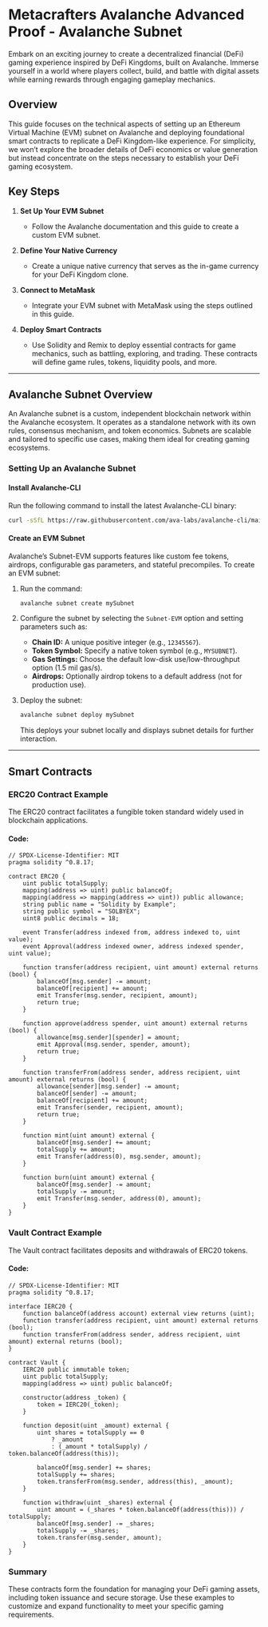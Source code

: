 # Metacrafters Avalanche Advanced Proof - Avalanche Subnet

Embark on an exciting journey to create a decentralized financial (DeFi) gaming experience inspired by DeFi Kingdoms, built on Avalanche. Immerse yourself in a world where players collect, build, and battle with digital assets while earning rewards through engaging gameplay mechanics.

## Overview

This guide focuses on the technical aspects of setting up an Ethereum Virtual Machine (EVM) subnet on Avalanche and deploying foundational smart contracts to replicate a DeFi Kingdom-like experience. For simplicity, we won’t explore the broader details of DeFi economics or value generation but instead concentrate on the steps necessary to establish your DeFi gaming ecosystem.

## Key Steps

1. **Set Up Your EVM Subnet**
   - Follow the Avalanche documentation and this guide to create a custom EVM subnet.

2. **Define Your Native Currency**
   - Create a unique native currency that serves as the in-game currency for your DeFi Kingdom clone.

3. **Connect to MetaMask**
   - Integrate your EVM subnet with MetaMask using the steps outlined in this guide.

4. **Deploy Smart Contracts**
   - Use Solidity and Remix to deploy essential contracts for game mechanics, such as battling, exploring, and trading. These contracts will define game rules, tokens, liquidity pools, and more.

---

## Avalanche Subnet Overview

An Avalanche subnet is a custom, independent blockchain network within the Avalanche ecosystem. It operates as a standalone network with its own rules, consensus mechanism, and token economics. Subnets are scalable and tailored to specific use cases, making them ideal for creating gaming ecosystems.

### Setting Up an Avalanche Subnet

#### Install Avalanche-CLI
Run the following command to install the latest Avalanche-CLI binary:
```bash
curl -sSfL https://raw.githubusercontent.com/ava-labs/avalanche-cli/main/scripts/install.sh | sh -s
```

#### Create an EVM Subnet
Avalanche’s Subnet-EVM supports features like custom fee tokens, airdrops, configurable gas parameters, and stateful precompiles. To create an EVM subnet:

1. Run the command:
   ```bash
   avalanche subnet create mySubnet
   ```
2. Configure the subnet by selecting the `Subnet-EVM` option and setting parameters such as:
   - **Chain ID:** A unique positive integer (e.g., `12345567`).
   - **Token Symbol:** Specify a native token symbol (e.g., `MYSUBNET`).
   - **Gas Settings:** Choose the default low-disk use/low-throughput option (1.5 mil gas/s).
   - **Airdrops:** Optionally airdrop tokens to a default address (not for production use).

3. Deploy the subnet:
   ```bash
   avalanche subnet deploy mySubnet
   ```
   This deploys your subnet locally and displays subnet details for further interaction.

---

## Smart Contracts

### ERC20 Contract Example

The ERC20 contract facilitates a fungible token standard widely used in blockchain applications.

#### Code:
```solidity
// SPDX-License-Identifier: MIT
pragma solidity ^0.8.17;

contract ERC20 {
    uint public totalSupply;
    mapping(address => uint) public balanceOf;
    mapping(address => mapping(address => uint)) public allowance;
    string public name = "Solidity by Example";
    string public symbol = "SOLBYEX";
    uint8 public decimals = 18;

    event Transfer(address indexed from, address indexed to, uint value);
    event Approval(address indexed owner, address indexed spender, uint value);

    function transfer(address recipient, uint amount) external returns (bool) {
        balanceOf[msg.sender] -= amount;
        balanceOf[recipient] += amount;
        emit Transfer(msg.sender, recipient, amount);
        return true;
    }

    function approve(address spender, uint amount) external returns (bool) {
        allowance[msg.sender][spender] = amount;
        emit Approval(msg.sender, spender, amount);
        return true;
    }

    function transferFrom(address sender, address recipient, uint amount) external returns (bool) {
        allowance[sender][msg.sender] -= amount;
        balanceOf[sender] -= amount;
        balanceOf[recipient] += amount;
        emit Transfer(sender, recipient, amount);
        return true;
    }

    function mint(uint amount) external {
        balanceOf[msg.sender] += amount;
        totalSupply += amount;
        emit Transfer(address(0), msg.sender, amount);
    }

    function burn(uint amount) external {
        balanceOf[msg.sender] -= amount;
        totalSupply -= amount;
        emit Transfer(msg.sender, address(0), amount);
    }
}
```

### Vault Contract Example

The Vault contract facilitates deposits and withdrawals of ERC20 tokens.

#### Code:
```solidity
// SPDX-License-Identifier: MIT
pragma solidity ^0.8.17;

interface IERC20 {
    function balanceOf(address account) external view returns (uint);
    function transfer(address recipient, uint amount) external returns (bool);
    function transferFrom(address sender, address recipient, uint amount) external returns (bool);
}

contract Vault {
    IERC20 public immutable token;
    uint public totalSupply;
    mapping(address => uint) public balanceOf;

    constructor(address _token) {
        token = IERC20(_token);
    }

    function deposit(uint _amount) external {
        uint shares = totalSupply == 0
            ? _amount
            : (_amount * totalSupply) / token.balanceOf(address(this));

        balanceOf[msg.sender] += shares;
        totalSupply += shares;
        token.transferFrom(msg.sender, address(this), _amount);
    }

    function withdraw(uint _shares) external {
        uint amount = (_shares * token.balanceOf(address(this))) / totalSupply;
        balanceOf[msg.sender] -= _shares;
        totalSupply -= _shares;
        token.transfer(msg.sender, amount);
    }
}
```

### Summary

These contracts form the foundation for managing your DeFi gaming assets, including token issuance and secure storage. Use these examples to customize and expand functionality to meet your specific gaming requirements.
